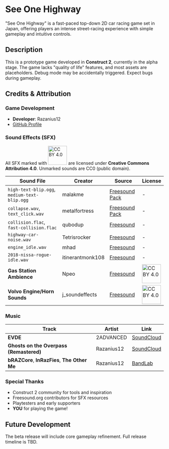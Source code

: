 # See One Highway

"See One Highway" is a fast-paced top-down 2D car racing game set in Japan, offering players an intense street-racing experience with simple gameplay and intuitive controls.

## Description  
This is a prototype game developed in **Construct 2**, currently in the alpha stage. The game lacks "quality of life" features, and most assets are placeholders. Debug mode may be accidentally triggered. Expect bugs during gameplay.

## Credits & Attribution

### **Game Development**  
- **Developer**: Razanius12
- [GitHub Profile](https://github.com/Razanius12)

### **Sound Effects (SFX)**  
All SFX marked with <img src="https://licensebuttons.net/l/by/4.0/80x15.png" width="60" alt="CC BY 4.0"> are licensed under **Creative Commons Attribution 4.0**. Unmarked sounds are CC0 (public domain).

| Sound File | Creator | Source | License |
|------------|---------|--------|---------|
| `high-text-blip.ogg`, `medium-text-blip.ogg` | malakme | [Freesound Pack](https://freesound.org/people/malakme/packs/26531/) | - |
| `collapse.wav`, `text_click.wav` | metalfortress | [Freesound Pack](https://freesound.org/people/metalfortress/packs/33727/) | - |
| `collision.flac`, `fast-collision.flac` | qubodup | [Freesound](https://freesound.org/people/qubodup/sounds/332058/) | - |
| `highway-car-noise.wav` | Tetrisrocker | [Freesound](https://freesound.org/people/Tetrisrocker/sounds/774489/) | - |
| `engine_idle.wav` | mhad | [Freesound](https://freesound.org/people/mhad/sounds/390786/) | - |
| `2018-nissa-rogue-idle.wav` | itinerantmonk108 | [Freesound](https://freesound.org/people/itinerantmonk108/sounds/609825/) | - |
| **Gas Station Ambience** | Npeo | [Freesound](https://freesound.org/s/207384/) | <img src="https://licensebuttons.net/l/by/4.0/80x15.png" width="60" alt="CC BY 4.0"> |
| **Volvo Engine/Horn Sounds** | j_soundeffects | [Freesound](https://freesound.org/people/j_soundeffects/) | <img src="https://licensebuttons.net/l/by/4.0/80x15.png" width="60" alt="CC BY 4.0"> |

### **Music**  
| Track | Artist | Link |
|-------|--------|------|
| **EVDE** | 2ADVANCED | [SoundCloud](https://on.soundcloud.com/MkaFJ5DbmNQZEF9T7) |
| **Ghosts on the Overpass (Remastered)** | Razanius12 | [SoundCloud](https://on.soundcloud.com/hzx6R9xqH28ETZw76) |
| **bRAZCore**, **InRazFies**, **The Other Me** | Razanius12 | [BandLab](https://www.bandlab.com/razanius12) |

### **Special Thanks**  
- Construct 2 community for tools and inspiration  
- Freesound.org contributors for SFX resources  
- Playtesters and early supporters  
- **YOU** for playing the game!  

## Future Development  
The beta release will include core gameplay refinement. Full release timeline is TBD.  
